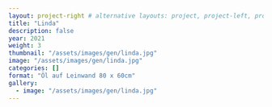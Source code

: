 ```yaml
---
layout: project-right # alternative layouts: project, project-left, project-right, project-top
title: "Linda"
description: false
year: 2021
weight: 3
thumbnail: "/assets/images/gen/linda.jpg"
image: "/assets/images/gen/linda.jpg"
categories: []
format: "Öl auf Leinwand 80 x 60cm"
gallery:
  - image: "/assets/images/gen/linda.jpg"
---
```


